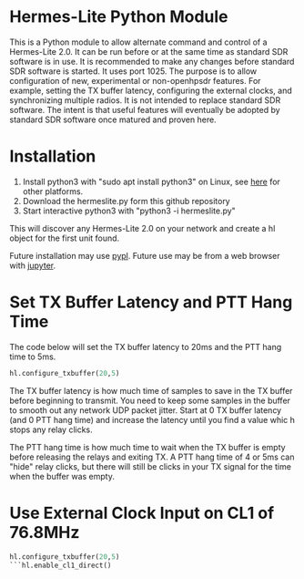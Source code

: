 Hermes-Lite Python Module
=========================

This is a Python module to allow alternate command and control of a Hermes-Lite 2.0. It can be run before or at the same time as standard SDR software is in use. It is recommended to make any changes before standard SDR software is started. It uses port 1025. The purpose is to allow configuration of new, experimental or non-openhpsdr features. For example, setting the TX buffer latency, configuring the external clocks, and synchronizing multiple radios. It is not intended to replace standard SDR software. The intent is that useful features will eventually be adopted by standard SDR software once matured and proven here.

# Installation

 1. Install python3 with "sudo apt install python3" on Linux, see [here](https://www.python.org/) for other platforms.
 2. Download the hermeslite.py form this github repository
 3. Start interactive python3 with "python3 -i hermeslite.py"

This will discover any Hermes-Lite 2.0 on your network and create a hl object for the first unit found.

Future installation may use [pypl](https://pypi.org/). Future use may be from a web browser with [jupyter](https://jupyter.org/).

# Set TX Buffer Latency and PTT Hang Time

The code below will set the TX buffer latency to 20ms and the PTT hang time to 5ms.
```python
hl.configure_txbuffer(20,5)
```

The TX buffer latency is how much time of samples to save in the TX buffer before beginning to transmit. You need to keep some samples in the buffer to smooth out any network UDP packet jitter. Start at 0 TX buffer latency (and 0 PTT hang time) and increase the latency until you find a value whic h stops any relay clicks.

The PTT hang time is how much time to wait when the TX buffer is empty before releasing the relays and exiting TX. A PTT hang time of 4 or 5ms can "hide" relay clicks, but there will still be clicks in your TX signal for the time when the buffer was empty.

# Use External Clock Input on CL1 of 76.8MHz

```python
hl.configure_txbuffer(20,5)
```hl.enable_cl1_direct()
```


